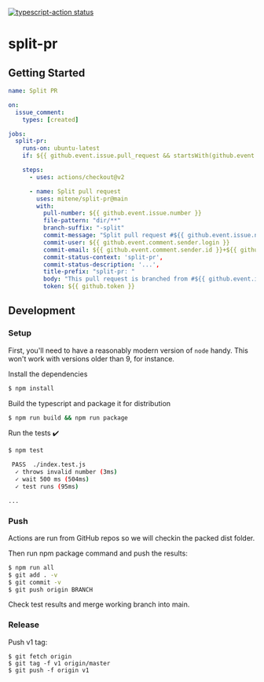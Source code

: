 <a href="https://github.com/mitene/split-pr/actions"><img alt="typescript-action status" src="https://github.com/mitene/split-pr/workflows/build-test/badge.svg"></a>

# split-pr

## Getting Started

```yaml
name: Split PR

on:
  issue_comment:
    types: [created]

jobs:
  split-pr:
    runs-on: ubuntu-latest
    if: ${{ github.event.issue.pull_request && startsWith(github.event.comment.body, '/split-pr') }}

    steps:
      - uses: actions/checkout@v2

      - name: Split pull request
        uses: mitene/split-pr@main
        with:
          pull-number: ${{ github.event.issue.number }}
          file-pattern: "dir/**"
          branch-suffix: "-split"
          commit-message: "Split pull request #${{ github.event.issue.number }}"
          commit-user: ${{ github.event.comment.sender.login }}
          commit-email: ${{ github.event.comment.sender.id }}+${{ github.event.comment.sender.login }}@users.noreply.github.com
          commit-status-context: 'split-pr',
          commit-status-description: '...',
          title-prefix: "split-pr: "
          body: "This pull request is branched from #${{ github.event.issue.number }}",
          token: ${{ github.token }}
```

## Development

### Setup

First, you'll need to have a reasonably modern version of `node` handy. This won't work with versions older than 9, for instance.

Install the dependencies  
```bash
$ npm install
```

Build the typescript and package it for distribution
```bash
$ npm run build && npm run package
```

Run the tests :heavy_check_mark:  
```bash
$ npm test

 PASS  ./index.test.js
  ✓ throws invalid number (3ms)
  ✓ wait 500 ms (504ms)
  ✓ test runs (95ms)

...
```

### Push

Actions are run from GitHub repos so we will checkin the packed dist folder. 

Then run npm package command and push the results:
```bash
$ npm run all
$ git add . -v
$ git commit -v
$ git push origin BRANCH
```

Check test results and merge working branch into main.

### Release

Push v1 tag:
```
$ git fetch origin
$ git tag -f v1 origin/master
$ git push -f origin v1
```
